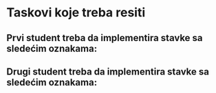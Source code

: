 ﻿# Taskovi koje treba resiti

## Prvi student treba da implementira stavke sa sledećim oznakama: 

## Drugi student treba da implementira stavke sa sledećim oznakama: 



